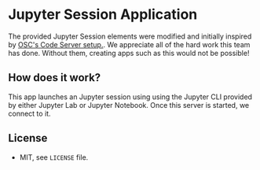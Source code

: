# Jupyter Session Application 

The provided Jupyter Session elements were modified and initially inspired by 
[OSC's Code Server setup.](https://github.com/OSC/bc_osc_jupyter). We appreciate 
all of the hard work this team has done. Without them, creating apps such as this 
would not be possible! 

## How does it work?

This app launches an Jupyter session using using the Jupyter CLI provided by either Jupyter Lab or Jupyter Notebook. Once this server is started, we connect to it. 

## License

- MIT, see `LICENSE` file.